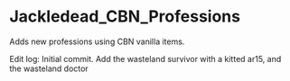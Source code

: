 # Jackledead_CBN_Professions
 Adds new professions using CBN vanilla items.
 
Edit log:
Initial commit. Add the wasteland survivor with a kitted ar15, and the wasteland doctor